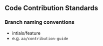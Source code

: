 ## Code Contribution Standards

### Branch naming conventions

- intials/feature
- e.g. `aa/contribution-guide`